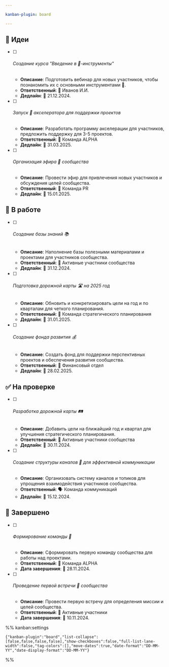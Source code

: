 ```yaml
---

kanban-plugin: board

---
```


## 📝 Идеи

- [ ] ###### Создание курса "Введение в 🤖-инструменты"
	
	- **Описание**: Подготовить вебинар для новых участников, чтобы познакомить их с основными инструментами 🤖.  
	- **Ответственный**: 👤 Иванов И.И.  
	- **Дедлайн**: 📅 21.12.2024.
	  
- [ ] ###### Запуск 🚀 акселератора для поддержки проектов  
	
	-   **Описание**: Разработать программу акселерации для участников, предложить поддержку для 3-5 проектов.  
	- **Ответственный**: 👥 Команда ALPHA  
	- **Дедлайн**: 📅 31.03.2025.
	  
- [ ] ###### Организация эфира 📡 сообщества  
	
	- **Описание**: Провести эфир для привлечения новых участников и обсуждения целей сообщества.  
	- **Ответственный**: 📣 Команда PR  
	- **Дедлайн**: 📅 15.01.2025.


## 🚀 В работе

- [ ] ###### Создание базы знаний 📚 
      
	- **Описание**: Наполнение базы полезными материалами и проектами для участников сообщества.  
	- **Ответственный**: 👥 Активные участники сообщества  
	- **Дедлайн**: 📅 31.12.2024.
	
- [ ] ###### Подготовка дорожной карты 🛣️ на 2025 год  
      
	- **Описание**: Обновить и конкретизировать цели на год и по кварталам для четкого планирования.  
	- **Ответственный**: 📝 Команда стратегического планирования  
	- **Дедлайн**: 📅 31.01.2025.
	  
- [ ] ###### Создание фонда развития 💰  
      
	- **Описание**: Создать фонд для поддержки перспективных проектов и обеспечения развития сообщества.  
	- **Ответственный**: 💼 Финансовый отдел  
	- **Дедлайн**: 📅 28.02.2025.


## ✅ На проверке

- [ ] ###### Разработка дорожной карты 🛤️  
      
	- **Описание**: Добавить цели на ближайший год и квартал для улучшения стратегического планирования.  
	-  **Ответственный**: 👥 Активные участники сообщества  
	- **Дедлайн**: 📅 30.11.2024.
	  
- [ ] ###### Создание структуры каналов 📡 для эффективной коммуникации  
      
	- **Описание**: Организовать систему каналов и топиков для упрощения взаимодействия участников сообщества.  
	- **Ответственный**: 🗣️ Команда коммуникаций  
	-  **Дедлайн**: 📅 15.12.2024.


## 🎉 Завершено

- [ ] ###### Формирование команды 🤝  
      
	- **Описание**: Сформировать первую команду сообщества для работы над проектами.  
	- **Ответственный**: 👥 Команда ALPHA  
	- **Дата завершения**: 📅 28.11.2024.
	  
- [ ] ###### Проведение первой встречи 🤝 сообщества  
      
	- **Описание**: Провести первую встречу для определения миссии и целей сообщества.  
	- **Ответственный**: 👥 Активные участники  
	- **Дата завершения**: 📅 10.11.2024.




%% kanban:settings
```
{"kanban-plugin":"board","list-collapse":[false,false,false,false],"show-checkboxes":false,"full-list-lane-width":false,"tag-colors":[],"move-dates":true,"date-format":"DD-MM-YY","date-display-format":"DD-MM-YY"}
```
%%